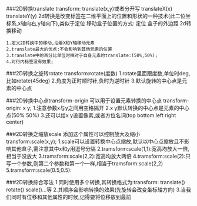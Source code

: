 ###2D转换translate
    transform: translate(x,y)或者分开写
               translateX(x) 
               translateY(y) 
    2d转换是改变标签在二维平面上的位置和形状的一种技术(此二位坐标系,x轴向右,y轴向下),类似于定位
    移动盒子位置的方式: 定位    盒子的外边距    2d转换移动

    1.定义2D转换中的移动,沿着X和Y轴移动元素
    2.translate最大的优点:不会影响到其他元素的位置
    3.translate中的百分比单位时相对于自身元素的translate:(50%,50%);
    4.对行内标签没有效果;


###2D转换之旋转rotate
    transform:rotate(度数)
    1.rotate里面跟度数,单位时deg,比如rotate(45deg)
    2.角度为正时顺时针,负时为逆时针
    3.默认旋转的中心点是元素的中心点


###2D转换中心点transform-origin
    可以用于设置元素转换的中心点    transform-origin: x y;
    1.注意参数x与y之间用空格隔开
    2.x y默认转换的中心点是元素的中心点(50% 50%)
    3.还可以给x y设置像素,或者方位名词(top bottom left right center)


###2D转换之缩放scale
    添加这个属性可以控制放大及缩小 transform:scale(x,y);
    1.scale可以设置转换中心点缩放,默认以中心点缩放且不影响其他盒子,需注意其中x和y用逗号分隔
    2.tramsform:scale(1,1):宽高均放大一倍,相当于没放大
    3.tramsform:scale(2,2):宽高均放大两倍
    4.tramsform:scale(2):只写一个参数,则第二个参数和第一个一样,相当于tramsform:scale(2,2)
    5.tramsform:scale(0.5,0.5):


###2D转换综合写法
    1.同时使用多个转换,其转换格式为:transform: translate() rotate() scale()...等
    2.其顺序会影响转换的效果(先旋转会改变坐标轴方向)
    3.当我们同时有位移和其他属性的时候,记得要将位移放到最前











